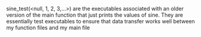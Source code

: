 sine_test(<null, 1, 2, 3,...>) are the executables associated with an older version of the main function that just prints the values of sine. They are essentially test executables to ensure that data transfer works well between my function files and my main file
